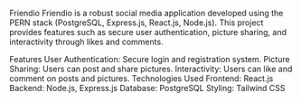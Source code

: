 Friendio
Friendio is a robust social media application developed using the PERN stack (PostgreSQL, Express.js, React.js, Node.js). This project provides features such as secure user authentication, picture sharing, and interactivity through likes and comments.

Features
User Authentication: Secure login and registration system.
Picture Sharing: Users can post and share pictures.
Interactivity: Users can like and comment on posts and pictures.
Technologies Used
Frontend: React.js
Backend: Node.js, Express.js
Database: PostgreSQL
Styling: Tailwind CSS
